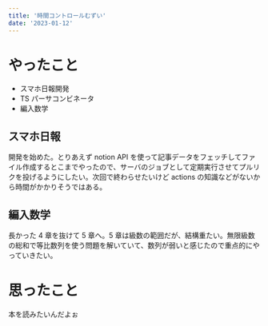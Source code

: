 ```yaml
---
title: '時間コントロールむずい'
date: '2023-01-12'
---
```


# やったこと

- スマホ日報開発
- TS パーサコンビネータ
- 編入数学

## スマホ日報

開発を始めた。とりあえず notion API を使って記事データをフェッチしてファイル作成するとこまでやったので、サーバのジョブとして定期実行させてプルリクを投げるようにしたい。次回で終わらせたいけど actions の知識などがないから時間がかかりそうではある。

## 編入数学

長かった 4 章を抜けて 5 章へ。5 章は級数の範囲だが、結構重たい。無限級数の総和で等比数列を使う問題を解いていて、数列が弱いと感じたので重点的にやっていきたい。

# 思ったこと

本を読みたいんだよぉ
